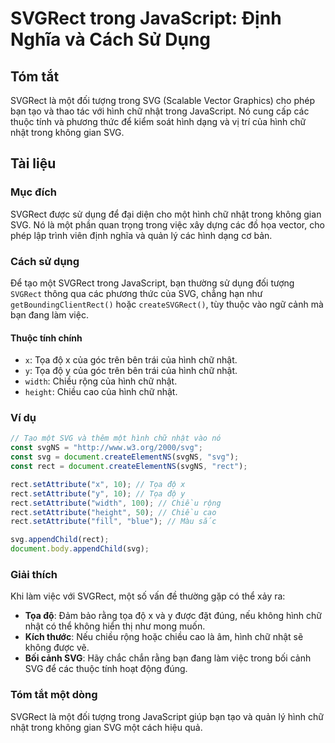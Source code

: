 <!--
Meta Description: # SVGRect trong JavaScript: Định Nghĩa và Cách Sử Dụng ## Tóm tắt SVGRect là một đối tượng trong SVG (Scalable Vector Graphics) cho phép bạn tạo và th...
Meta Keywords: svg, hình, chữ, nhật, trong
-->

# SVGRect trong JavaScript: Định Nghĩa và Cách Sử Dụng

## Tóm tắt
SVGRect là một đối tượng trong SVG (Scalable Vector Graphics) cho phép bạn tạo và thao tác với hình chữ nhật trong JavaScript. Nó cung cấp các thuộc tính và phương thức để kiểm soát hình dạng và vị trí của hình chữ nhật trong không gian SVG.

## Tài liệu
### Mục đích
SVGRect được sử dụng để đại diện cho một hình chữ nhật trong không gian SVG. Nó là một phần quan trọng trong việc xây dựng các đồ họa vector, cho phép lập trình viên định nghĩa và quản lý các hình dạng cơ bản.

### Cách sử dụng
Để tạo một SVGRect trong JavaScript, bạn thường sử dụng đối tượng `SVGRect` thông qua các phương thức của SVG, chẳng hạn như `getBoundingClientRect()` hoặc `createSVGRect()`, tùy thuộc vào ngữ cảnh mà bạn đang làm việc.

#### Thuộc tính chính
- `x`: Tọa độ x của góc trên bên trái của hình chữ nhật.
- `y`: Tọa độ y của góc trên bên trái của hình chữ nhật.
- `width`: Chiều rộng của hình chữ nhật.
- `height`: Chiều cao của hình chữ nhật.

### Ví dụ
```javascript
// Tạo một SVG và thêm một hình chữ nhật vào nó
const svgNS = "http://www.w3.org/2000/svg";
const svg = document.createElementNS(svgNS, "svg");
const rect = document.createElementNS(svgNS, "rect");

rect.setAttribute("x", 10); // Tọa độ x
rect.setAttribute("y", 10); // Tọa độ y
rect.setAttribute("width", 100); // Chiều rộng
rect.setAttribute("height", 50); // Chiều cao
rect.setAttribute("fill", "blue"); // Màu sắc

svg.appendChild(rect);
document.body.appendChild(svg);
```

### Giải thích
Khi làm việc với SVGRect, một số vấn đề thường gặp có thể xảy ra:
- **Tọa độ**: Đảm bảo rằng tọa độ x và y được đặt đúng, nếu không hình chữ nhật có thể không hiển thị như mong muốn.
- **Kích thước**: Nếu chiều rộng hoặc chiều cao là âm, hình chữ nhật sẽ không được vẽ.
- **Bối cảnh SVG**: Hãy chắc chắn rằng bạn đang làm việc trong bối cảnh SVG để các thuộc tính hoạt động đúng.

### Tóm tắt một dòng
SVGRect là một đối tượng trong JavaScript giúp bạn tạo và quản lý hình chữ nhật trong không gian SVG một cách hiệu quả.